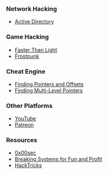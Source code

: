 
<div hidden>
/* work in progress */
### Walkthroughs
- 
</div>

### Network Hacking
- [Active Directory](/active-directory)

### Game Hacking 
- [Faster Than Light](/ftl)
- [Frostpunk](/frostpunk)

### Cheat Engine
- [Finding Pointers and Offsets](/cheat-engine-basic-pointers)
- [Finding Multi-Level Pointers](/cheat-engine-multi-pointers)

### Other Platforms
- [YouTube](https://www.youtube.com/channel/UCbTeB7N1bBcAJsopsU5YAkg)
- [Patreon](https://www.patreon.com/danjaaron)


### Resources
- [0x00sec](https://0x00sec.org/)
- [Breaking Systems for Fun and Profit](https://breakingsystemsforfunandprofit.com)
- [HackTricks](https://book.hacktricks.xyz/)

